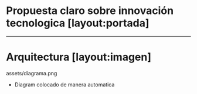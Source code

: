 # Propuesta claro sobre innovación tecnologica [layout:portada]
---

# Arquitectura [layout:imagen]
assets/diagrama.png
- Diagram colocado de manera automatica